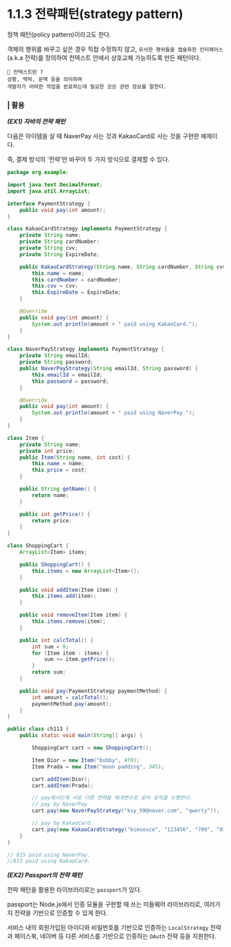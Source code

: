# 1.1.3 전략패턴(strategy pattern)

정책 패턴(policy pattern)이라고도 한다.

객체의 행위를 바꾸고 싶은 경우 직접 수정하지 않고, `유사한 행위들을 캡슐화한 인터페이스`(a.k.a 전략)를 정의하여 컨텍스트 안에서 상호교체 가능하도록 만든 패턴이다.

```
🥸 컨텍스트란 ?
상황, 맥락, 문맥 등을 의미하며
개발자가 어떠한 작업을 완료하는데 필요한 모든 관련 정보를 말한다.
```

### | 활용

<b>_(EX1) 자바의 전략 패턴_</b>

다음은 아이템을 살 때 NaverPay 사는 것과 KakaoCard로 사는 것을 구현한 예제이다.

즉, 결제 방식의 '전략'만 바꾸어 두 가지 방식으로 결제할 수 있다.

```java
package org.example;

import java.text.DecimalFormat;
import java.util.ArrayList;

interface PaymentStrategy {
    public void pay(int amount);
}

class KakaoCardStrategy implements PaymentStrategy {
    private String name;
    private String cardNumber;
    private String cvv;
    private String ExpireDate;

    public KakaoCardStrategy(String name, String cardNumber, String cvv, String ExpireDate) {
        this.name = name;
        this.cardNumber = cardNumber;
        this.cvv = cvv;
        this.ExpireDate = ExpireDate;
    }

    @Override
    public void pay(int amount) {
        System.out.println(amount + " paid using KakaoCard.");
    }
}

class NaverPayStrategy implements PaymentStrategy {
    private String emailId;
    private String password;
    public NaverPayStrategy(String emailId, String password) {
        this.emailId = emailId;
        this.password = password;
    }

    @Override
    public void pay(int amount) {
        System.out.println(amount + " paid using NaverPay.");
    }
}

class Item {
    private String name;
    private int price;
    public Item(String name, int cost) {
        this.name = name;
        this.price = cost;
    }

    public String getName() {
        return name;
    }

    public int getPrice() {
        return price;
    }
}

class ShoppingCart {
    ArrayList<Item> items;

    public ShoppingCart() {
        this.items = new ArrayList<Item>();
    }

    public void addItem(Item item) {
        this.items.add(item);
    }

    public void removeItem(Item item) {
        this.items.remove(item);
    }

    public int calcTotal() {
        int sum = 0;
        for (Item item : items) {
            sum += item.getPrice();
        }
        return sum;
    }

    public void pay(PaymentStrategy paymentMethod) {
        int amount = calcTotal();
        paymentMethod.pay(amount);
    }
}

public class ch113 {
    public static void main(String[] args) {

        ShoppingCart cart = new ShoppingCart();

        Item Dior = new Item("bobby", 470);
        Item Prada = new Item("moon padding", 345);

        cart.addItem(Dior);
        cart.addItem(Prada);

        // pay메서드에 서로 다른 전략을 매개변수로 넣어 로직을 수행한다.
        // pay by NaverPay
        cart.pay(new NaverPayStrategy("ksy_59@naver.com", "qwerty"));

        // pay by KakaoCard
        cart.pay(new KakaoCardStrategy("kimsouce", "123456", "789", "07/04"));
    }
}

// 815 paid using NaverPay.
//815 paid using KakaoCard.
```

<b>_(EX2) Passport의 전략 패턴_</b>

전략 패턴을 활용한 라이브러리로는 `passport`가 있다.

passport는 Node.js에서 인증 모듈을 구현할 때 쓰는 미들웨어 라이브러리로, 여러가지 전략을 기반으로 인증할 수 있게 한다.

서비스 내의 회원가입된 아이디와 비밀번호를 기반으로 인증하는 `LocalStrategy` 전략과 페이스북, 네이버 등 다른 서비스를 기반으로 인증하는 `OAuth` 전략 등을 지원한다.
